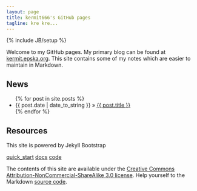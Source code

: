 ```yaml
---
layout: page
title: kermit666's GitHub pages
tagline: kre kre...
---
```

{% include JB/setup %}

Welcome to my GitHub pages. My primary blog can be found 
at [kermit.epska.org](http://kermit.epska.org). This site 
contains some of my notes which are easier to maintain 
in Markdown.

## News

<ul class="posts">
  {% for post in site.posts %}
    <li><span>{{ post.date | date_to_string }}</span> &raquo; <a href="{{ BASE_PATH }}{{ post.url }}">{{ post.title }}</a></li>
  {% endfor %}
</ul>

## Resources

This site is powered by Jekyll Bootstrap

[quick_start](http://jekyllbootstrap.com/usage/jekyll-quick-start.html) [docs](http://jekyllbootstrap.com) [code](http://github.com/plusjade/jekyll-bootstrap)

The contents of this site are available under the [Creative Commons Attribution-NonCommercial-ShareAlike 3.0 license](http://creativecommons.org/licenses/by-nc-sa/3.0/deed.en_US). Help yourself to the Markdown [source code](https://github.com/kermit666/kermit666.github.com).